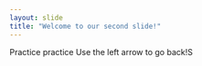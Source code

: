```yaml
---
layout: slide
title: "Welcome to our second slide!"
---
```

Practice practice
Use the left arrow to go back!S
